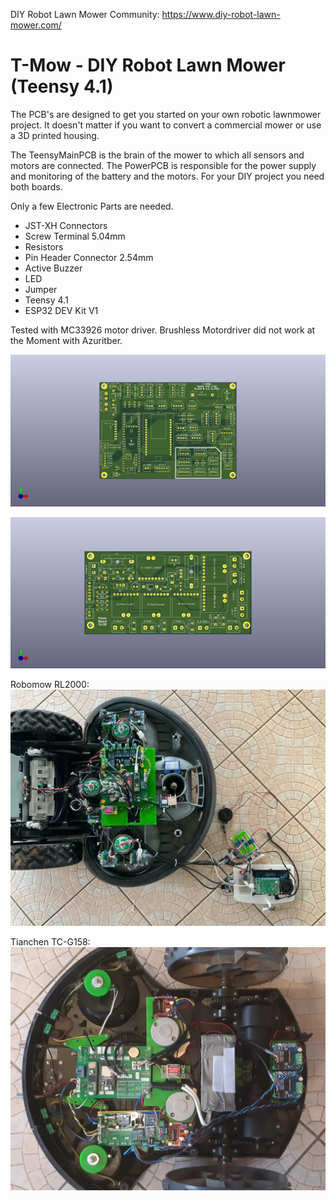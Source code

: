 DIY Robot Lawn Mower Community: https://www.diy-robot-lawn-mower.com/

# T-Mow - DIY Robot Lawn Mower (Teensy 4.1) 

The PCB's are designed to get you started on your own robotic lawnmower project. 
It doesn't matter if you want to convert a commercial mower or use a 3D printed housing.

The TeensyMainPCB is the brain of the mower to which all sensors and motors are connected.
The PowerPCB is responsible for the power supply and monitoring of the battery and the motors. 
For your DIY project you need both boards.

Only a few Electronic Parts are needed. 
- JST-XH Connectors
- Screw Terminal 5.04mm
- Resistors
- Pin Header Connector 2.54mm
- Active Buzzer
- LED
- Jumper
- Teensy 4.1
- ESP32 DEV Kit V1

Tested with MC33926 motor driver. Brushless Motordriver did not work at the Moment with Azuritber.

![Vorschau Teensy PCB](https://github.com/Starsurfer78/T-Mow/blob/main/Teensy_MainPCB_V1.02/TeensyPCB_v1.02.jpg)

![Vorschau Power PCB](https://github.com/Starsurfer78/T-Mow/blob/main/Power_PCB_v106/charge_pcb.jpg)

Robomow RL2000:
![Vorschau Power PCB](https://github.com/Starsurfer78/T-Mow/blob/main/rl2000%20teensy%203.jpg)

Tianchen TC-G158:
![Vorschau Power PCB](https://github.com/Starsurfer78/T-Mow/blob/main/Mower.jpg)


